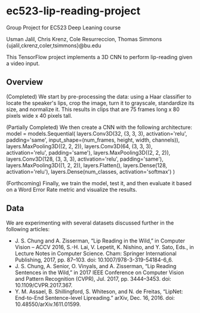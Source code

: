 # ec523-lip-reading-project
Group Project for EC523 Deep Leaning course

Usman Jalil, Chris Krenz, Cole Resurreccion, Thomas Simmons
{ujalil,ckrenz,coler,tsimmons}@bu.edu

This TensorFlow project implements a 3D CNN to perform lip-reading given a video input.


## Overview

(Completed) We start by pre-processing the data: using a Haar classifier to locate the speaker's lips, crop the image, turn it to grayscale, standardize its size, and normalize it.  This results in clips that are 75 frames long x 80 pixels wide x 40 pixels tall.  

(Partially Completed) We then create a CNN with the following architecture:
model = models.Sequential(
    layers.Conv3D(32,   (3, 3, 3), activation='relu', padding='same', input_shape=(num_frames, height, width, channels)),
    layers.MaxPooling3D((2, 2, 2)),
    layers.Conv3D(64,   (3, 3, 3), activation='relu', padding='same'),
    layers.MaxPooling3D((2, 2, 2)),
    layers.Conv3D(128,  (3, 3, 3), activation='relu', padding='same'),
    layers.MaxPooling3D((1, 2, 2)), 
    layers.Flatten(),
    layers.Dense(128, activation='relu'),
    layers.Dense(num_classes, activation='softmax')
)

(Forthcoming) Finally, we train the model, test it, and then evaluate it based on a Word Error Rate metric and visualize the results.


## Data

We are experimenting with several datasets discussed further in the following articles:
  - J. S. Chung and A. Zisserman, “Lip Reading in the Wild,” in Computer Vision –  ACCV 2016, S.-H. Lai, V. Lepetit, K. Nishino, and Y. Sato, Eds., in Lecture Notes in Computer Science. Cham: Springer International Publishing, 2017, pp. 87–103. doi: 10.1007/978-3-319-54184-6_6.
  - J. S. Chung, A. Senior, O. Vinyals, and A. Zisserman, “Lip Reading Sentences in the Wild,” in 2017 IEEE Conference on Computer Vision and Pattern Recognition (CVPR), Jul. 2017, pp. 3444–3453. doi: 10.1109/CVPR.2017.367.
  - Y. M. Assael, B. Shillingford, S. Whiteson, and N. de Freitas, “LipNet: End-to-End Sentence-level Lipreading.” arXiv, Dec. 16, 2016. doi: 10.48550/arXiv.1611.01599.
